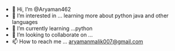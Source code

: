 - 👋 Hi, I’m @Aryaman462
- 👀 I’m interested in ... learning more about python java and other languages
- 🌱 I’m currently learning ...python
- 💞️ I’m looking to collaborate on ...
- 📫 How to reach me ... aryamanmalik007@gmail.com

<!---
Aryaman462/Aryaman462 is a ✨ special ✨ repository because its `README.md` (this file) appears on your GitHub profile.
You can click the Preview link to take a look at your changes.
--->
